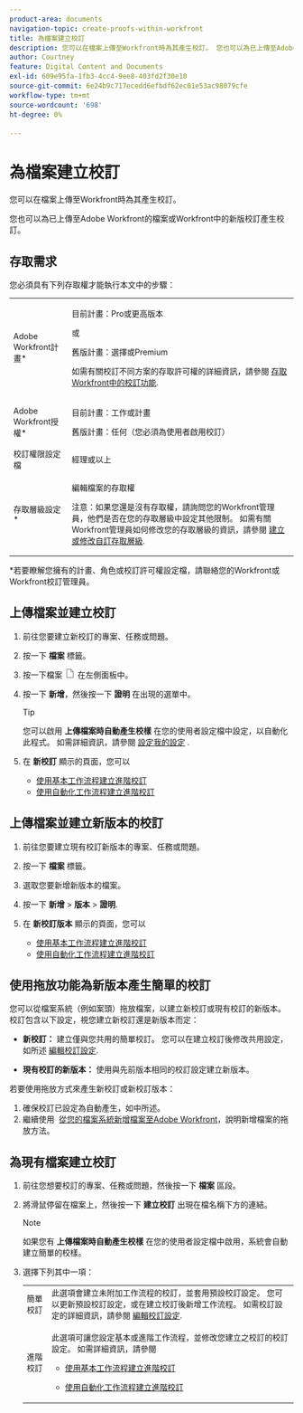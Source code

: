 ```yaml
---
product-area: documents
navigation-topic: create-proofs-within-workfront
title: 為檔案建立校訂
description: 您可以在檔案上傳至Workfront時為其產生校訂。 您也可以為已上傳至Adobe Workfront的檔案或Workfront中的新版校訂產生校訂。
author: Courtney
feature: Digital Content and Documents
exl-id: 609e95fa-1fb3-4cc4-9ee8-403fd2f30e10
source-git-commit: 6e24b9c717ecedd6efbdf62ec01e53ac98079cfe
workflow-type: tm+mt
source-wordcount: '698'
ht-degree: 0%

---
```


# 為檔案建立校訂

您可以在檔案上傳至Workfront時為其產生校訂。

您也可以為已上傳至Adobe Workfront的檔案或Workfront中的新版校訂產生校訂。

<!--
If a proof fails to generate after following the steps described in the following sections, see [Troubleshoot proof creation failures](../../../review-and-approve-work/proofing/tips-tricks-and-troubleshooting/troubleshooting-proof-creation-failures.md).
-->

## 存取需求

您必須具有下列存取權才能執行本文中的步驟：

<table style="table-layout:auto"> 
 <col> 
 <col> 
 <tbody> 
  <tr> 
   <td role="rowheader">Adobe Workfront計畫*</td> 
   <td> <p>目前計畫：Pro或更高版本</p> <p>或</p> <p>舊版計畫：選擇或Premium</p> <p>如需有關校訂不同方案的存取許可權的詳細資訊，請參閱 <a href="/help/quicksilver/administration-and-setup/manage-workfront/configure-proofing/access-to-proofing-functionality.md" class="MCXref xref">存取Workfront中的校訂功能</a>.</p> </td> 
  </tr> 
  <tr> 
   <td role="rowheader">Adobe Workfront授權*</td> 
   <td> <p>目前計畫：工作或計畫</p> <p>舊版計畫：任何（您必須為使用者啟用校訂）</p> </td> 
  </tr> 
  <tr> 
   <td role="rowheader">校訂權限設定檔 </td> 
   <td>經理或以上</td> 
  </tr> 
  <tr> 
   <td role="rowheader">存取層級設定*</td> 
   <td> <p>編輯檔案的存取權</p> <p>注意：如果您還是沒有存取權，請詢問您的Workfront管理員，他們是否在您的存取層級中設定其他限制。 如需有關Workfront管理員如何修改您的存取層級的資訊，請參閱 <a href="../../../administration-and-setup/add-users/configure-and-grant-access/create-modify-access-levels.md" class="MCXref xref">建立或修改自訂存取層級</a>.</p> </td> 
  </tr> 
 </tbody> 
</table>

&#42;若要瞭解您擁有的計畫、角色或校訂許可權設定檔，請聯絡您的Workfront或Workfront校訂管理員。

## 上傳檔案並建立校訂

1. 前往您要建立新校訂的專案、任務或問題。
1. 按一下 **檔案** 標籤。
1. 按一下檔案 ![](assets/document-icon.png) 在左側面板中。
1. 按一下 **新增**，然後按一下 **證明** 在出現的選單中。

   >[!TIP]
   >
   >您可以啟用 **上傳檔案時自動產生校樣** 在您的使用者設定檔中設定，以自動化此程式。 如需詳細資訊，請參閱 [設定我的設定](../../../workfront-basics/manage-your-account-and-profile/configuring-your-user-profile/configure-my-settings.md) .

1. 在 **新校訂** 顯示的頁面，您可以

   * [使用基本工作流程建立進階校訂](../../../review-and-approve-work/proofing/creating-proofs-within-workfront/configure-basic-proof-workflow.md)
   * [使用自動化工作流程建立進階校訂](../../../review-and-approve-work/proofing/creating-proofs-within-workfront/create-automated-proof-workflow.md)

## 上傳檔案並建立新版本的校訂

1. 前往您要建立現有校訂新版本的專案、任務或問題。
1. 按一下 **檔案** 標籤。
1. 選取您要新增新版本的檔案。
1. 按一下 **新增** > **版本** > **證明**.
1. 在 **新校訂版本** 顯示的頁面，您可以

   * [使用基本工作流程建立進階校訂](../../../review-and-approve-work/proofing/creating-proofs-within-workfront/configure-basic-proof-workflow.md)
   * [使用自動化工作流程建立進階校訂](../../../review-and-approve-work/proofing/creating-proofs-within-workfront/create-automated-proof-workflow.md)

## 使用拖放功能為新版本產生簡單的校訂

您可以從檔案系統（例如案頭）拖放檔案，以建立新校訂或現有校訂的新版本。 校訂包含以下設定，視您建立新校訂還是新版本而定：

* **新校訂：** 建立僅與您共用的簡單校訂。 您可以在建立校訂後修改共用設定，如所述 [編輯校訂設定](../../../review-and-approve-work/proofing/managing-proofs-within-workfront/edit-proof-settings.md).

* **現有校訂的新版本：** 使用與先前版本相同的校訂設定建立新版本。

若要使用拖放方式來產生新校訂或新校訂版本：

1. 確保校訂已設定為自動產生，如中所述。
1. 繼續使用  [從您的檔案系統新增檔案至Adobe Workfront](../../../documents/adding-documents-to-workfront/add-documents-from-file-system.md)，說明新增檔案的拖放方法。 

## 為現有檔案建立校訂

1. 前往您想要校訂的專案、任務或問題，然後按一下 **檔案** 區段。
1. 將滑鼠停留在檔案上，然後按一下 **建立校訂** 出現在檔名稱下方的連結。

   >[!NOTE]
   >
   >如果您有 **上傳檔案時自動產生校樣** 在您的使用者設定檔中啟用，系統會自動建立簡單的校樣。

1. 選擇下列其中一項：

   <table style="table-layout:auto"> 
    <col> 
    <col> 
    <tbody> 
     <tr> 
      <td role="rowheader">簡單校訂</td> 
      <td>此選項會建立未附加工作流程的校訂，並套用預設校訂設定。 您可以更新預設校訂設定，或在建立校訂後新增工作流程。 如需校訂設定的詳細資訊，請參閱 <a href="../../../review-and-approve-work/proofing/managing-proofs-within-workfront/edit-proof-settings.md" class="MCXref xref">編輯校訂設定</a>.</td> 
     </tr> 
     <tr> 
      <td role="rowheader">進階校訂</td> 
      <td> <p>此選項可讓您設定基本或進階工作流程，並修改您建立之校訂的校訂設定。 如需詳細資訊，請參閱 </p> 
       <ul> 
        <li> <p><a href="../../../review-and-approve-work/proofing/creating-proofs-within-workfront/configure-basic-proof-workflow.md" class="MCXref xref">使用基本工作流程建立進階校訂</a> </p> </li> 
        <li> <p><a href="../../../review-and-approve-work/proofing/creating-proofs-within-workfront/create-automated-proof-workflow.md" class="MCXref xref">使用自動化工作流程建立進階校訂</a> </p> </li> 
       </ul> </td> 
     </tr> 
    </tbody> 
   </table>
